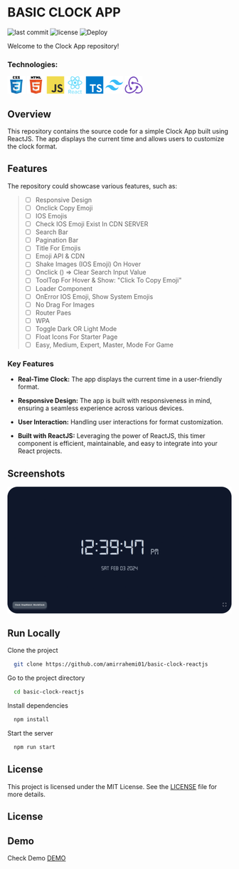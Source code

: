 

# BASIC CLOCK APP

![last commit](https://img.shields.io/github/last-commit/amirrahemi01/basic-clock-reactjs) ![license](https://img.shields.io/github/license/amirrahemi01/basic-clock-reactjs) ![Deploy](https://img.shields.io/github/deployments/amirrahemi01/basic-clock-reactjs/github-pages) 

Welcome to the Clock App repository!

<h3 align="left">Technologies:</h3>
<p align="left"> <a href="https://www.w3schools.com/css/" target="_blank" rel="noreferrer" style="text-decoration: none !important;"></a>
<img src="https://raw.githubusercontent.com/devicons/devicon/master/icons/css3/css3-original-wordmark.svg" alt="css3" width="40" height="40"/></a>
  <a href="https://www.w3.org/html/" target="_blank" rel="noreferrer" style="text-decoration: none !important;">
   <img src="https://raw.githubusercontent.com/devicons/devicon/master/icons/html5/html5-original-wordmark.svg" alt="html5" width="40" height="40"/> </a>
    <a href="https://developer.mozilla.org/en-US/docs/Web/JavaScript" target="_blank" rel="noreferrer"style="text-decoration: none !important;">
     <img src="https://raw.githubusercontent.com/devicons/devicon/master/icons/javascript/javascript-original.svg" alt="javascript" width="40" height="40"/> </a>
      <a href="https://reactjs.org/" target="_blank" rel="noreferrer"style="text-decoration: none !important;">
       <img src="https://raw.githubusercontent.com/devicons/devicon/master/icons/react/react-original-wordmark.svg" alt="react" width="40" height="40"/> </a> 
       <a href="https://www.typescriptlang.org/" target="_blank" rel="noreferrer"style="text-decoration: none !important;">
       <img src="https://raw.githubusercontent.com/devicons/devicon/master/icons/typescript/typescript-original.svg" alt="typescript" width="40" height="40"/> </a>
       <a href="https://tailwindcss.com/" target="_blank" rel="noreferrer"style="text-decoration: none !important;">
       <img src="https://raw.githubusercontent.com/devicons/devicon/55609aa5bd817ff167afce0d965585c92040787a/icons/tailwindcss/tailwindcss-plain.svg" alt="typescript" width="40" height="40"/> </a>
       <a href="https://redux.js.org/" target="_blank" rel="noreferrer"style="text-decoration: none !important;">
       <img src="https://raw.githubusercontent.com/devicons/devicon/55609aa5bd817ff167afce0d965585c92040787a/icons/redux/redux-original.svg" alt="typescript" width="40" height="40"/> </a>
        </p>

## Overview

This repository contains the source code for a simple Clock App built using ReactJS. The app displays the current time and allows users to customize the clock format.

## Features
The repository could showcase various features, such as:

> - [ ] Responsive Design
> - [ ] Onclick Copy Emoji
> - [ ] IOS Emojis
> - [ ] Check IOS Emoji Exist In CDN SERVER
> - [ ] Search Bar
> - [ ] Pagination Bar
> - [ ] Title For Emojis
> - [ ] Emoji API & CDN
> - [ ] Shake Images (IOS Emoji) On Hover
> - [ ] Onclick () => Clear Search Input Value
> - [ ] ToolTop For Hover & Show: "Click To Copy Emoji"
> - [ ] Loader Component
> - [ ] OnError IOS Emoji, Show System Emojis
> - [ ] No Drag For Images
> - [ ] Router Paes
> - [ ] WPA
> - [ ] Toggle Dark OR Light Mode
> - [ ] Float Icons For Starter Page
> - [ ] Easy, Medium, Expert, Master, Mode For Game


### Key Features

- **Real-Time Clock:** The app displays the current time in a user-friendly format.

- **Responsive Design:** The app is built with responsiveness in mind, ensuring a seamless experience across various devices.

- **User Interaction:** Handling user interactions for format customization.

- **Built with ReactJS:** Leveraging the power of ReactJS, this timer component is efficient, maintainable, and easy to integrate into your React projects.

## Screenshots

![App Screenshot](Screenshot.png)


## Run Locally

Clone the project

```bash
  git clone https://github.com/amirrahemi01/basic-clock-reactjs
```

Go to the project directory

```bash
  cd basic-clock-reactjs
```

Install dependencies

```bash
  npm install
```

Start the server

```bash
  npm run start
```

## License

This project is licensed under the MIT License. See the [LICENSE](LICENSE.txt) file for more details.

## License


## Demo



Check Demo <a href="https://amirrahemi-emoji.vercel.app/" target="_blank">DEMO</a>
